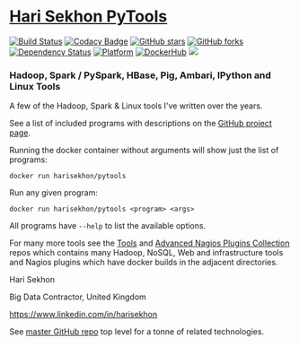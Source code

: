[Hari Sekhon PyTools](https://github.com/harisekhon/pytools)
===================
[![Build Status](https://travis-ci.org/HariSekhon/pytools.svg?branch=master)](https://travis-ci.org/HariSekhon/pytools) [![Codacy Badge](https://api.codacy.com/project/badge/Grade/f7af72140c3b408b9659207ced17544f)](https://www.codacy.com/app/harisekhon/pytools) [![GitHub stars](https://img.shields.io/github/stars/harisekhon/pytools.svg)](https://github.com/harisekhon/pytools/stargazers) [![GitHub forks](https://img.shields.io/github/forks/harisekhon/pytools.svg)](https://github.com/harisekhon/pytools/network) [![Dependency Status](https://gemnasium.com/badges/github.com/HariSekhon/pytools.svg)](https://gemnasium.com/github.com/HariSekhon/pytools) [![Platform](https://img.shields.io/badge/platform-Linux%20%7C%20OS%20X-blue.svg)](https://github.com/harisekhon/pytools#hari-sekhon-pytools) [![DockerHub](https://img.shields.io/badge/docker-available-blue.svg)](https://hub.docker.com/r/harisekhon/pytools/) [![](https://images.microbadger.com/badges/image/harisekhon/pytools.svg)](http://microbadger.com/#/images/harisekhon/pytools)

### Hadoop, Spark / PySpark, HBase, Pig, Ambari, IPython and Linux Tools ###

A few of the Hadoop, Spark & Linux tools I've written over the years.

See a list of included programs with descriptions on the [GitHub project page](https://github.com/harisekhon/pytools#pytools).

Running the docker container without arguments will show just the list of programs:

```
docker run harisekhon/pytools
```

Run any given program:

```
docker run harisekhon/pytools <program> <args>
```

All programs have `--help` to list the available options.

For many more tools see the [Tools](https://github.com/harisekhon/tools) and [Advanced Nagios Plugins Collection](https://github.com/harisekhon/nagios-plugins) repos which contains many Hadoop, NoSQL, Web and infrastructure tools and Nagios plugins which have docker builds in the adjacent directories.

Hari Sekhon

Big Data Contractor, United Kingdom

https://www.linkedin.com/in/harisekhon

See [master GitHub repo](https://github.com/HariSekhon/Dockerfiles) top level for a tonne of related technologies.
